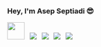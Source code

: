 ### Hey, I'm Asep Septiadi 😎

<img src="https://camo.githubusercontent.com/be37cdc8f930300096c506ad4574eaae977c48fbb2705cfcb92f4eeab8282c7a/68747470733a2f2f6d656469612e67697068792e636f6d2f6d656469612f56674344417a634b767352364f4d307557672f67697068792e676966" style="width:40px;"/> &nbsp; <a href="https://dev.to/aspsptyd"><img src="https://img.shields.io/badge/dev.to-%40aspsptyd-yellow"/></a> &nbsp; <a href="https://medium.com/@septiyadi"><img src="https://img.shields.io/badge/medium.com-%40septiyadi-black"/></a> &nbsp; <a href="https://www.linkedin.com/in/aspsptyd/"><img src="https://img.shields.io/badge/linkedin.com-%40aspsptyd-blue"/></a> &nbsp; <a href="https://gitlab.com/septiyadi/"><img src="https://img.shields.io/badge/gitlab.com-%40septiyadi-orange"/></a>

